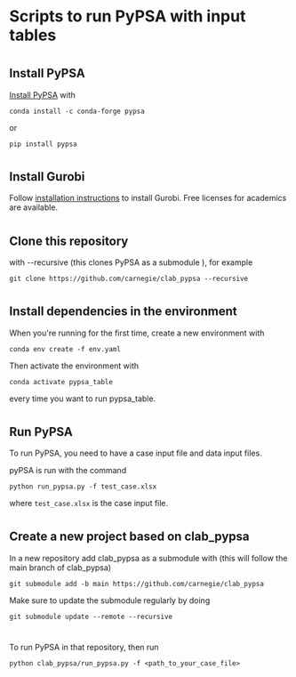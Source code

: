 # Scripts to run PyPSA with input tables

#
## Install PyPSA

[Install PyPSA](https://pypsa.readthedocs.io/en/latest/installation.html) with

```conda install -c conda-forge pypsa```

or 

```pip install pypsa```

#
## Install Gurobi

Follow [installation instructions](https://www.gurobi.com/documentation/10.0/quickstart_windows/cs_python_installation_opt.html) to install Gurobi. Free licenses for academics are available.

#
## Clone this repository 

with --recursive (this clones PyPSA as a submodule ), for example

```git clone https://github.com/carnegie/clab_pypsa --recursive```

#
## Install dependencies in the environment

When you're running for the first time, create a new environment with

```conda env create -f env.yaml```

Then activate the environment with

```conda activate pypsa_table```

every time you want to run pypsa_table.

#
## Run PyPSA

To run PyPSA, you need to have a case input file and data input files.

pyPSA is run with the command

```python run_pypsa.py -f test_case.xlsx```

where `test_case.xlsx` is the case input file.

#
## Create a new project based on clab_pypsa

In a new repository add clab_pypsa as a submodule with (this will follow the main branch of clab_pypsa)

```git submodule add -b main https://github.com/carnegie/clab_pypsa```

Make sure to update the submodule regularly by doing

```git submodule update --remote --recursive```

#
To run PyPSA in that repository, then run

```python clab_pypsa/run_pypsa.py -f <path_to_your_case_file>```

